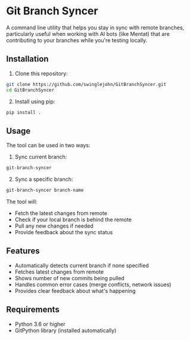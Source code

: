 # Git Branch Syncer

A command line utility that helps you stay in sync with remote branches, particularly useful when working with AI bots (like Mentat) that are contributing to your branches while you're testing locally.

## Installation

1. Clone this repository:
```bash
git clone https://github.com/swinglejohn/GitBranchSyncer.git
cd GitBranchSyncer
```

2. Install using pip:
```bash
pip install .
```

## Usage

The tool can be used in two ways:

1. Sync current branch:
```bash
git-branch-syncer
```

2. Sync a specific branch:
```bash
git-branch-syncer branch-name
```

The tool will:
- Fetch the latest changes from remote
- Check if your local branch is behind the remote
- Pull any new changes if needed
- Provide feedback about the sync status

## Features

- Automatically detects current branch if none specified
- Fetches latest changes from remote
- Shows number of new commits being pulled
- Handles common error cases (merge conflicts, network issues)
- Provides clear feedback about what's happening

## Requirements

- Python 3.6 or higher
- GitPython library (installed automatically)
